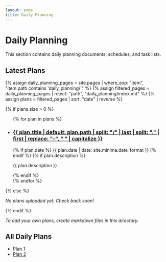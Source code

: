 ```yaml
---
layout: page
title: Daily Planning
---
```


# Daily Planning

This section contains daily planning documents, schedules, and task lists.

## Latest Plans

{% assign daily_planning_pages = site.pages | where_exp: "item", "item.path contains 'daily_planning/'" %}
{% assign filtered_pages = daily_planning_pages | reject: "path", "daily_planning/index.md" %}
{% assign plans = filtered_pages | sort: "date" | reverse %}

{% if plans.size > 0 %}
<ul class="post-list">
  {% for plan in plans %}
    <li>
      <h3>
        <a class="post-link" href="{{ plan.url | relative_url }}">
          {{ plan.title | default: plan.path | split: "/" | last | split: "." | first | replace: "-", " " | capitalize }}
        </a>
      </h3>
      {% if plan.date %}
        <span class="post-meta">{{ plan.date | date: site.minima.date_format }}</span>
      {% endif %}
      {% if plan.description %}
        <p>{{ plan.description }}</p>
      {% endif %}
    </li>
  {% endfor %}
</ul>
{% else %}
<p><em>No plans uploaded yet. Check back soon!</em></p>
{% endif %}

<p><em>To add your own plans, create markdown files in this directory.</em></p>

## All Daily Plans

- [Plan 1](plan_1.md)
- [Plan 2](plan_2.md) 